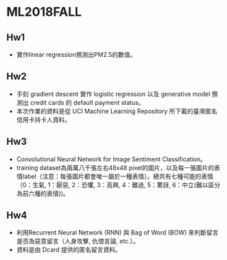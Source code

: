 # ML2018FALL

## Hw1
* 實作linear regression預測出PM2.5的數值。
## Hw2
* 手刻 gradient descent 實作 logistic regression 以及 generative model 預測出 credit cards 的 default payment status。
* 本次作業的資料是從 UCI Machine Learning Repository 所下載的臺灣匿名信用卡持卡人資料。
## Hw3
* Convolutional Neural Network for Image Sentiment Classification。
* training dataset為兩萬八千張左右48x48 pixel的圖片，以及每一張圖片的表情label（注意：每張圖片都會唯一屬於一種表情）。總共有七種可能的表情（0：生氣, 1：厭惡, 2：恐懼, 3：高興, 4：難過, 5：驚訝, 6：中立(難以區分為前六種的表情))。
## Hw4
* 利用Recurrent Neural Network (RNN) 與 Bag of Word (BOW) 來判斷留言是否為惡意留言（人身攻擊, 仇恨言論, etc.）。
* 資料是由 Dcard 提供的匿名留言資料。 
